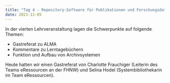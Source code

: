 ```yaml
---
title: "Tag 4 - Repository-Software für Publikationen und Forschungsdaten"
date: 2021-11-05
---
```


In der vierten Lehrveranstaltung lagen die Schwerpunkte auf folgende Themen:
- Gastreferat zu ALMA
- Kommentare zu Lerntagebüchern
- Funktion und Aufbau von Archivsystemen


Heute hatten wir einen Gastreferat von Charlotte Frauchiger (Leiterin des Teams eRessourcen an der FHNW) und Selina Hodel (Systembibliothekarin im Team eRessourcen).

